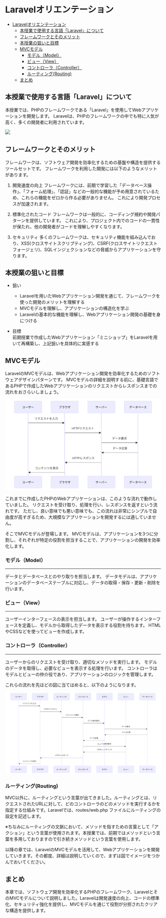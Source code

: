 ﻿# Laravelオリエンテーション

- [Laravelオリエンテーション](#laravelオリエンテーション)
  - [本授業で使用する言語「Laravel」について](#本授業で使用する言語laravelについて)
  - [フレームワークとそのメリット](#フレームワークとそのメリット)
  - [本授業の狙いと目標](#本授業の狙いと目標)
  - [MVCモデル](#mvcモデル)
    - [モデル（Model）](#モデルmodel)
    - [ビュー（View）](#ビューview)
    - [コントローラ（Controller）](#コントローラcontroller)
    - [ルーティング(Routing)](#ルーティングrouting)
  - [まとめ](#まとめ)

## 本授業で使用する言語「Laravel」について

本授業では、PHPのフレームワークである「Laravel」を使用してWebアプリケーションを開発します。
Laravelは、PHPのフレームワークの中でも特に人気が高く、多くの開発者に利用されています。

![](./images/00/laravel_logo.png)

## フレームワークとそのメリット

フレームワークは、ソフトウェア開発を効率化するための基盤や構造を提供するツールセットです。
フレームワークを利用した開発には以下のようなメリットがあります。

1. 開発速度の向上
フレームワークには、前期で学習した「データベース操作」、「フォーム処理」、「認証」などの一般的な機能が予め用意されているため、これらの機能をゼロから作る必要がありません。
これにより開発プロセスが加速されます。

1. 標準化されたコード
フレームワークは一般的に、コーディング規約や開発パターンを提供しています。
これにより、プロジェクト内でのコードの一貫性が保たれ、他の開発者がコードを理解しやすくなります。

1. セキュリティ
多くのフレームワークは、セキュリティ機能を組み込んでおり、XSS(クロスサイトスクリプティング)、CSRF(クロスサイトリクエストフォージェリ)、SQLインジェクションなどの脅威からアプリケーションを守ります。

## 本授業の狙いと目標

- 狙い
  - Laravelを用いたWebアプリケーション開発を通じて、フレームワークを使った開発のメリットを理解する
  - MVCモデルを理解し、アプリケーションの構造化を学ぶ
  - Laravelの基本的な機能を理解し、Webアプリケーション開発の基礎を身につける

- 目標<br>
  前期授業で作成したWebアプリケーション「ミニショップ」をLaravelを用いて再構築し、上記狙いを具体的に実感する

## MVCモデル

LaravelのMVCモデルは、Webアプリケーション開発を効率化するためのソフトウェアデザインパターンです。
MVCモデルの詳細を説明する前に、基礎言語であるPHPで作成したWebアプリケーションのリクエストからレスポンスまでの流れをおさらいしましょう。

![](./images/web(PHP).svg)

これまでに作成したPHPのWebアプリケーションは、このような流れで動作していました。
リクエストを受け取り、処理を行い、レスポンスを返すという流れです。
ただし、良い意味でも悪い意味でも、この流れは非常にシンプルで自由度が高すぎるため、大規模なアプリケーションを開発するには適していません。

そこでMVCモデルが登場します。
MVCモデルは、アプリケーションを3つに分割し、それぞれが特定の役割を担当することで、アプリケーションの開発を効率化します。

### モデル（Model）

---

データとデータベースとのやり取りを担当します。
データモデルは、アプリケーションのデータベーステーブルに対応し、データの取得・保存・更新・削除を行います。

### ビュー（View）

---

ユーザーインターフェースの表示を担当します。
ユーザーが操作するインターフェースを定義し、モデルから取得したデータを表示する役割を持ちます。
HTMLやCSSなどを使ってビューを作成します。

### コントローラ（Controller）

---

ユーザーからのリクエストを受け取り、適切なメソッドを実行します。
モデルのデータを取得し、必要なビューを表示する処理を行います。
コントローラはモデルとビューの仲介役であり、アプリケーションのロジックを管理します。

これらの流れを先ほどの図に当てはめると、以下のようになります。

![](./images/web(Laravel).svg)

### ルーティング(Routing)

MVC以外に、ルーティングという言葉が出てきました。ルーティングとは、リクエストされたURLに対して、どのコントローラのどのメソッドを実行するかを指定する仕組みです。Laravelでは、routes/web.php ファイルにルーティングの設定を記述します。

※ちなみにルーティングの文脈において、メソッドを指すための言葉として「アクション」という言葉が使用されます。本授業では、前期ではメソッドという言葉を多用しておりますので引き続きメソッドという言葉を使用します。

以降の章では、LaravelのMVCモデルを活用して、Webアプリケーションを開発していきます。その都度、詳細は説明していくので、まずは図でイメージをつかんでおいてください。

## まとめ

本章では、ソフトウェア開発を効率化するPHPのフレームワーク、LaravelとそのMVCモデルについて説明しました。Laravelは開発速度の向上、コードの標準化、セキュリティ強化を提供し、MVCモデルを通じて役割が分担されたクリアな構造を提供します。
